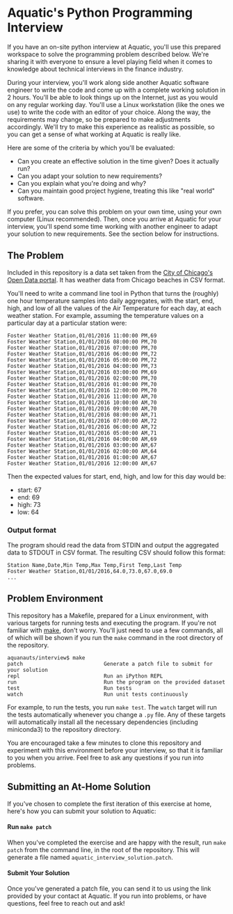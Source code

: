 # Aquatic's Python Programming Interview

If you have an on-site python interview at Aquatic, you'll use this prepared workspace to solve the programming problem described below. We're sharing it with everyone to ensure a level playing field when it comes to knowledge about technical interviews in the finance industry.

During your interview, you'll work along side another Aquatic software engineer to write the code and come up with a complete working solution in 2 hours. You'll be able to look things up on the Internet, just as you would on any regular working day. You'll use a Linux workstation (like the ones we use) to write the code with an editor of your choice. Along the way, the requirements may change, so be prepared to make adjustments accordingly. We'll try to make this experience as realistic as possible, so you can get a sense of what working at Aquatic is really like.

Here are some of the criteria by which you'll be evaluated:

  * Can you create an effective solution in the time given? Does it actually run?
  * Can you adapt your solution to new requirements?
  * Can you explain what you're doing and why?
  * Can you maintain good project hygiene, treating this like "real world" software.

If you prefer, you can solve this problem on your own time, using your own computer (Linux recommended). Then, once you arrive at Aquatic for your interview, you'll spend some time working with another engineer to adapt your solution to new requirements. See the section below for instructions. 

## The Problem

Included in this repository is a data set taken from the [City of Chicago's Open Data portal](https://data.cityofchicago.org/). It has weather data from Chicago beaches in CSV format.

You'll need to write a command line tool in Python that turns the (roughly) one hour temperature samples into daily aggregates, with the start, end, high, and low of all the values of the Air Temperature for each day, at each weather station. For example, assuming the temperature values on a particular day at a particular station were:

```
Foster Weather Station,01/01/2016 11:00:00 PM,69
Foster Weather Station,01/01/2016 08:00:00 PM,70
Foster Weather Station,01/01/2016 07:00:00 PM,70
Foster Weather Station,01/01/2016 06:00:00 PM,72
Foster Weather Station,01/01/2016 05:00:00 PM,72
Foster Weather Station,01/01/2016 04:00:00 PM,73
Foster Weather Station,01/01/2016 03:00:00 PM,69
Foster Weather Station,01/01/2016 02:00:00 PM,70
Foster Weather Station,01/01/2016 01:00:00 PM,70
Foster Weather Station,01/01/2016 12:00:00 PM,70
Foster Weather Station,01/01/2016 11:00:00 AM,70
Foster Weather Station,01/01/2016 10:00:00 AM,70
Foster Weather Station,01/01/2016 09:00:00 AM,70
Foster Weather Station,01/01/2016 08:00:00 AM,71
Foster Weather Station,01/01/2016 07:00:00 AM,72
Foster Weather Station,01/01/2016 06:00:00 AM,72
Foster Weather Station,01/01/2016 05:00:00 AM,71
Foster Weather Station,01/01/2016 04:00:00 AM,69
Foster Weather Station,01/01/2016 03:00:00 AM,67
Foster Weather Station,01/01/2016 02:00:00 AM,64
Foster Weather Station,01/01/2016 01:00:00 AM,67
Foster Weather Station,01/01/2016 12:00:00 AM,67
```

Then the expected values for start, end, high, and low for this day would be:

* start: 67
* end: 69
* high: 73
* low: 64

### Output format

The program should read the data from STDIN and output the aggregated data to STDOUT in CSV format. The resulting CSV should follow this format:

```
Station Name,Date,Min Temp,Max Temp,First Temp,Last Temp
Foster Weather Station,01/01/2016,64.0,73.0,67.0,69.0
...
```


## Problem Environment

This repository has a Makefile, prepared for a Linux environment, with various targets for running tests and executing the program. If you're not familiar with [make](http://matt.might.net/articles/intro-to-make/), don't worry. You'll just need to use a few commands, all of which will be shown if you run the `make` command in the root directory of the repository.

```
aquanauts/interview$ make
patch                          Generate a patch file to submit for your solution
repl                           Run an iPython REPL
run                            Run the program on the provided dataset
test                           Run tests
watch                          Run unit tests continuously
```

For example, to run the tests, you run `make test`. The `watch` target will run the tests automatically whenever you change a `.py` file. Any of these targets will automatically install all the necessary dependencies (including miniconda3) to the repository directory.

You are encouraged take a few minutes to clone this repository and experiment with this environment before your interview, so that it is familiar to you when you arrive. Feel free to ask any questions if you run into problems.

## Submitting an At-Home Solution

If you've chosen to complete the first iteration of this exercise at home, here's how you can submit your solution to Aquatic:

#### Run `make patch`

When you've completed the exercise and are happy with the result, run `make patch` from the command line, in the root of the repository. This will generate a file named `aquatic_interview_solution.patch`.

#### Submit Your Solution

Once you've generated a patch file, you can send it to us using the link provided by your contact at Aquatic. If you run into problems, or have questions, feel free to reach out and ask!

